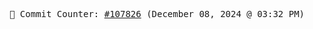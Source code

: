 <p align="center">
    <samp>
        📮 Commit Counter: <a href="https://github.com/Javascript-void0/Javascript-void0/commits/main">#107826</a> (December 08, 2024 @ 03:32 PM)
    </samp>
</p>